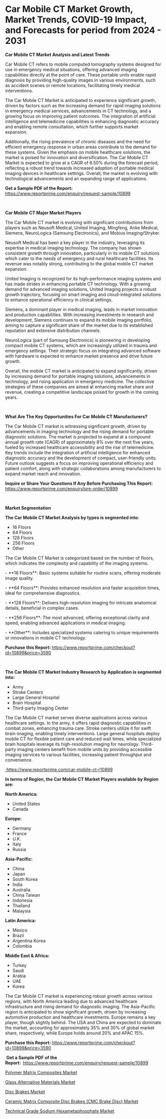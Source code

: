 <p><h1>Car Mobile CT Market Growth, Market Trends, COVID-19 Impact, and Forecasts for period from 2024 - 2031</h1></p><p><strong>Car Mobile CT Market Analysis and Latest Trends</strong></p>
<p><p>Car Mobile CT refers to mobile computed tomography systems designed for use in emergency medical situations, offering advanced imaging capabilities directly at the point of care. These portable units enable rapid diagnosis by providing high-quality images in various environments, such as accident scenes or remote locations, facilitating timely medical interventions.</p><p>The Car Mobile CT Market is anticipated to experience significant growth, driven by factors such as the increasing demand for rapid imaging solutions in emergency medical services, advancements in CT technology, and a growing focus on improving patient outcomes. The integration of artificial intelligence and telemedicine capabilities is enhancing diagnostic accuracy and enabling remote consultation, which further supports market expansion.</p><p>Additionally, the rising prevalence of chronic diseases and the need for efficient emergency response in urban areas contribute to the demand for these systems. Given the emphasis on mobile healthcare solutions, the market is poised for innovation and diversification. The Car Mobile CT Market is expected to grow at a CAGR of 6.50% during the forecast period, reflecting a robust trend towards increased adoption of portable medical imaging devices in healthcare settings. Overall, the market is evolving with technological advancements and an expanding range of applications.</p></p>
<p><strong>Get a Sample PDF of the Report:&nbsp;</strong> <a href="https://www.reportprime.com/enquiry/request-sample/10899">https://www.reportprime.com/enquiry/request-sample/10899</a></p>
<p>&nbsp;</p>
<p><strong>Car Mobile CT Major Market Players</strong></p>
<p><p>The Car Mobile CT market is evolving with significant contributions from players such as Neusoft Medical, United Imaging, Mingfeng, Anke Medical, Siemens, NeuroLogica (Samsung Electronics), and Mobius Imaging/Stryker. </p><p>Neusoft Medical has been a key player in the industry, leveraging its expertise in medical imaging technology. The company has shown consistent growth through innovation, particularly in its mobile CT solutions which cater to the needs of emergency and rural healthcare facilities. Its revenue was notably strong, contributing to the global mobile CT market expansion.</p><p>United Imaging is recognized for its high-performance imaging systems and has made strides in enhancing portable CT technology. With a growing demand for advanced imaging solutions, United Imaging projects a robust growth trajectory, focusing on smart imaging and cloud-integrated solutions to enhance operational efficiency in clinical settings.</p><p>Siemens, a dominant player in medical imaging, leads in market innovation and production capabilities. With increasing investments in research and development, Siemens continues to expand its mobile imaging portfolio, aiming to capture a significant share of the market due to its established reputation and extensive distribution channels.</p><p>NeuroLogica (part of Samsung Electronics) is pioneering in developing compact mobile CT systems, which are increasingly utilized in trauma and emergency settings. Their strategic focus on integrating advanced software with hardware is expected to enhance market presence and drive future growth.</p><p>Overall, the mobile CT market is anticipated to expand significantly, driven by increasing demand for portable imaging solutions, advancements in technology, and rising application in emergency medicine. The collective strategies of these companies are aimed at enhancing market share and revenue, creating a competitive landscape poised for growth in the coming years.</p></p>
<p>&nbsp;</p>
<p><strong>What Are The Key Opportunities For Car Mobile CT Manufacturers?</strong></p>
<p><p>The Car Mobile CT market is witnessing significant growth, driven by advancements in imaging technology and the rising demand for portable diagnostic solutions. The market is projected to expand at a compound annual growth rate (CAGR) of approximately 8% over the next five years, fueled by increased healthcare accessibility and the rise of telemedicine. Key trends include the integration of artificial intelligence for enhanced diagnostic accuracy and the development of compact, user-friendly units. Future outlook suggests a focus on improving operational efficiency and patient comfort, along with strategic collaborations among manufacturers to expand market reach and innovation.</p></p>
<p><strong>Inquire or Share Your Questions If Any Before Purchasing This Report:</strong> <a href="https://www.reportprime.com/enquiry/pre-order/10899">https://www.reportprime.com/enquiry/pre-order/10899</a></p>
<p>&nbsp;</p>
<p><strong>Market Segmentation</strong></p>
<p><strong>The Car Mobile CT Market Analysis by types is segmented into:</strong></p>
<p><ul><li>16 Floors</li><li>64 Floors</li><li>128 Floors</li><li>256 Floors</li><li>Other</li></ul></p>
<p><p>The Car Mobile CT Market is categorized based on the number of floors, which indicates the complexity and capability of the imaging systems. </p><p>- **16 Floors**: Basic systems suitable for routine scans, offering moderate image quality.</p><p>- **64 Floors**: Provides enhanced resolution and faster acquisition times, ideal for comprehensive diagnostics.</p><p>- **128 Floors**: Delivers high-resolution imaging for intricate anatomical details, beneficial in complex cases.</p><p>- **256 Floors**: The most advanced, offering exceptional clarity and speed, enabling advanced applications in medical imaging.</p><p>- **Other**: Includes specialized systems catering to unique requirements or innovations in mobile CT technology.</p></p>
<p><strong>Purchase this Report:&nbsp;</strong><a href="https://www.reportprime.com/checkout?id=10899&price=3590">https://www.reportprime.com/checkout?id=10899&price=3590</a></p>
<p>&nbsp;</p>
<p><strong>The Car Mobile CT Market Industry Research by Application is segmented into:</strong></p>
<p><ul><li>Army</li><li>Stroke Centers</li><li>Large General Hospital</li><li>Brain Hospital</li><li>Third-party Imaging Center</li></ul></p>
<p><p>The Car Mobile CT market serves diverse applications across various healthcare settings. In the army, it offers rapid diagnostic capabilities in combat zones, enhancing trauma care. Stroke centers utilize it for swift brain imaging, enabling timely interventions. Large general hospitals deploy mobile CT for flexible patient care and reduced wait times, while specialized brain hospitals leverage its high-resolution imaging for neurology. Third-party imaging centers benefit from mobile units by providing accessible imaging services to various facilities, increasing patient throughput and convenience.</p></p>
<p><a href="https://www.reportprime.com/car-mobile-ct-r10899">&nbsp;https://www.reportprime.com/car-mobile-ct-r10899</a></p>
<p><strong>In terms of Region, the Car Mobile CT Market Players available by Region are:</strong></p>
<p>
    <p> <strong> North America: </strong>
        <ul>
            <li>United States</li>
            <li>Canada</li>
        </ul>
        </p> 
    <p> <strong> Europe: </strong>
        <ul>
            <li>Germany</li>
            <li>France</li>
            <li>U.K.</li>
            <li>Italy</li>
            <li>Russia</li>
        </ul>
        </p> 
    <p> <strong> Asia-Pacific: </strong>
        <ul>
            <li>China</li>
            <li>Japan</li>
            <li>South Korea</li>
            <li>India</li>
            <li>Australia</li>
            <li>China Taiwan</li>
            <li>Indonesia</li>
            <li>Thailand</li>
            <li>Malaysia</li>
        </ul>
        </p> 
    <p> <strong> Latin America: </strong>
        <ul>
            <li>Mexico</li>
            <li>Brazil</li>
            <li>Argentina Korea</li>
            <li>Colombia</li>
        </ul>
        </p> 
    <p> <strong> Middle East & Africa: </strong>
        <ul>
            <li>Turkey</li>
            <li>Saudi</li>
            <li>Arabia</li>
            <li>UAE</li>
            <li>Korea</li>
        </ul>
    </p>
    </p>
<p><p>The Car Mobile CT market is experiencing robust growth across various regions, with North America leading due to advanced healthcare infrastructure and rising demand for diagnostic imaging. The Asia-Pacific region is anticipated to show significant growth, driven by increasing automotive production and healthcare investments. Europe remains a key player, though slightly behind. The USA and China are expected to dominate the market, accounting for approximately 35% and 30% of global market share, respectively, while Europe holds around 20% and APAC 15%.</p></p>
<p><strong>Purchase this Report: </strong><a href="https://www.reportprime.com/checkout?id=10899&price=3590">https://www.reportprime.com/checkout?id=10899&price=3590</a></p>
<p>&nbsp;<strong>Get a Sample PDF of the Report:&nbsp;&nbsp;</strong><a href="https://www.reportprime.com/enquiry/request-sample/10899">https://www.reportprime.com/enquiry/request-sample/10899</a></p>
<p><strong></strong></p>
<p><p><a href="https://www.linkedin.com/pulse/strategic-roadmap-success-global-polymer-matrix-composites-hlmie?trackingId=aQltUdF2RRqIz4MqW34GGQ%3D%3D">Polymer Matrix Composites Market</a></p><p><a href="https://www.linkedin.com/pulse/global-glass-alternative-materials-market-trends-innovations-ziwme?trackingId=ZPGiBL3FSyilfV3FXbXfmQ%3D%3D">Glass Alternative Materials Market</a></p><p><a href="https://issuu.com/reportprime-2/docs/disc-brakes-market-size-2030.pptx_8261614153902e">Disc Brakes Market</a></p><p><a href="https://issuu.com/reportprime-2/docs/ceramic-matrix-composite-disc-brake_e43530fb21a370">Ceramic Matrix Composite Disc Brakes (CMC Brake Disc) Market</a></p><p><a href="https://medium.com/@paulmcglynn6456/the-technical-grade-sodium-hexametaphosphate-market-decisions-are-mostly-driven-by-resource-717130ac244d">Technical Grade Sodium Hexametaphosphate Market</a></p></p>